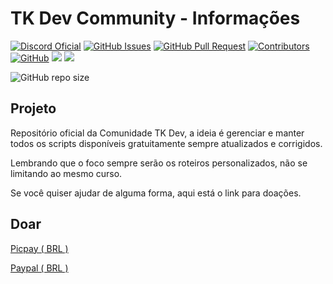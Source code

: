 # TK Dev Community - Informações

[![Discord Oficial](https://img.shields.io/discord/1018914467909750784.svg?style=plastic&logo=discord)](https://discord.gg/phJZeHa2k4)
[![GitHub Issues](https://img.shields.io/github/issues/LeoTKBR/TK-Dev-Community?style=plastic&logo=appwrite)](https://github.com/opentibiabr/canary/issues)
[![GitHub Pull Request](https://img.shields.io/github/issues-pr/LeoTKBR/TK-Dev-Community?style=plastic&logo=windowsterminal)](https://github.com/opentibiabr/canary/pulls)
[![Contributors](https://img.shields.io/github/contributors/LeoTKBR/TK-Dev-Community.svg?style=plastic&logo=microsoftteams)](https://github.com/LeoTKBR/TK-Dev-Community/graphs/contributors)
[![GitHub](https://img.shields.io/github/license/LeoTKBR/TK-Dev-Community?style=plastic&logo=github)](https://github.com/LeoTKBR/TK-Dev-Community/blob/main/LICENSE)
![](https://img.shields.io/github/last-commit/LeoTKBR/TK-Dev-Community/main?style=plastic&logo=searxng&label=commit&cacheSeconds=60)
[![](https://img.shields.io/youtube/channel/subscribers/UC_SdCh6vL5zDt3PqDAZAtmA?style=plastic&logo=youtube&label=inscritos&cacheSeconds=60)](https://www.youtube.com/@TKDevCommunity)


![GitHub repo size](https://img.shields.io/github/repo-size/LeoTKBR/TK-Dev-Community?style=plastic&logo=googleoptimize)

## Projeto
Repositório oficial da Comunidade TK Dev, a ideia é gerenciar e manter todos os scripts disponíveis gratuitamente sempre atualizados e corrigidos.

Lembrando que o foco sempre serão os roteiros personalizados, não se limitando ao mesmo curso.

Se você quiser ajudar de alguma forma, aqui está o link para doações.

## Doar
[Picpay ( BRL )](https://tk-dev-community.gitbook.io/home/doar/brl)

[Paypal ( BRL )](https://tk-dev-community.gitbook.io/home/doar/outros)
